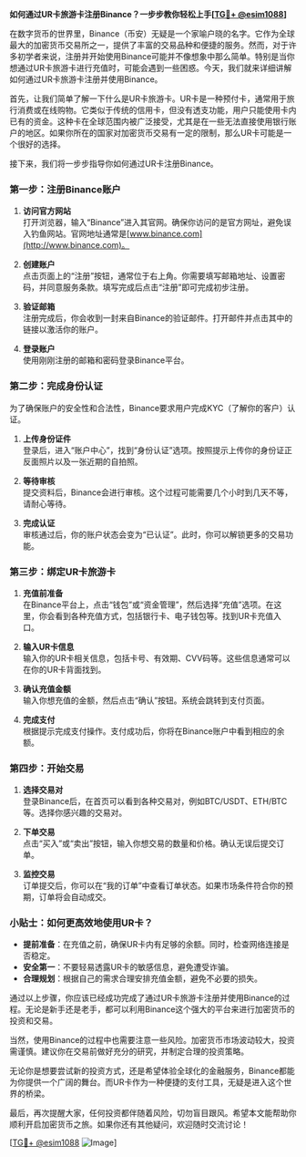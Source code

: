 **如何通过UR卡旅游卡注册Binance？一步步教你轻松上手[[TG💪+ @esim1088](https://t.me/s/esim1088)]**

在数字货币的世界里，Binance（币安）无疑是一个家喻户晓的名字。它作为全球最大的加密货币交易所之一，提供了丰富的交易品种和便捷的服务。然而，对于许多初学者来说，注册并开始使用Binance可能并不像想象中那么简单。特别是当你想通过UR卡旅游卡进行充值时，可能会遇到一些困惑。今天，我们就来详细讲解如何通过UR卡旅游卡注册并使用Binance。

首先，让我们简单了解一下什么是UR卡旅游卡。UR卡是一种预付卡，通常用于旅行消费或在线购物。它类似于传统的信用卡，但没有透支功能，用户只能使用卡内已有的资金。这种卡在全球范围内被广泛接受，尤其是在一些无法直接使用银行账户的地区。如果你所在的国家对加密货币交易有一定的限制，那么UR卡可能是一个很好的选择。

接下来，我们将一步步指导你如何通过UR卡注册Binance。

### **第一步：注册Binance账户**

1. **访问官方网站**  
   打开浏览器，输入“Binance”进入其官网。确保你访问的是官方网址，避免误入钓鱼网站。官网地址通常是[www.binance.com](http://www.binance.com)。

2. **创建账户**  
   点击页面上的“注册”按钮，通常位于右上角。你需要填写邮箱地址、设置密码，并同意服务条款。填写完成后点击“注册”即可完成初步注册。

3. **验证邮箱**  
   注册完成后，你会收到一封来自Binance的验证邮件。打开邮件并点击其中的链接以激活你的账户。

4. **登录账户**  
   使用刚刚注册的邮箱和密码登录Binance平台。

### **第二步：完成身份认证**

为了确保账户的安全性和合法性，Binance要求用户完成KYC（了解你的客户）认证。

1. **上传身份证件**  
   登录后，进入“账户中心”，找到“身份认证”选项。按照提示上传你的身份证正反面照片以及一张近期的自拍照。

2. **等待审核**  
   提交资料后，Binance会进行审核。这个过程可能需要几个小时到几天不等，请耐心等待。

3. **完成认证**  
   审核通过后，你的账户状态会变为“已认证”。此时，你可以解锁更多的交易功能。

### **第三步：绑定UR卡旅游卡**

1. **充值前准备**  
   在Binance平台上，点击“钱包”或“资金管理”，然后选择“充值”选项。在这里，你会看到各种充值方式，包括银行卡、电子钱包等。找到UR卡充值入口。

2. **输入UR卡信息**  
   输入你的UR卡相关信息，包括卡号、有效期、CVV码等。这些信息通常可以在你的UR卡背面找到。

3. **确认充值金额**  
   输入你想充值的金额，然后点击“确认”按钮。系统会跳转到支付页面。

4. **完成支付**  
   根据提示完成支付操作。支付成功后，你将在Binance账户中看到相应的余额。

### **第四步：开始交易**

1. **选择交易对**  
   登录Binance后，在首页可以看到各种交易对，例如BTC/USDT、ETH/BTC等。选择你感兴趣的交易对。

2. **下单交易**  
   点击“买入”或“卖出”按钮，输入你想交易的数量和价格。确认无误后提交订单。

3. **监控交易**  
   订单提交后，你可以在“我的订单”中查看订单状态。如果市场条件符合你的预期，订单将会自动成交。

### **小贴士：如何更高效地使用UR卡？**

- **提前准备**：在充值之前，确保UR卡内有足够的余额。同时，检查网络连接是否稳定。
- **安全第一**：不要轻易透露UR卡的敏感信息，避免遭受诈骗。
- **合理规划**：根据自己的需求合理安排充值金额，避免不必要的损失。

通过以上步骤，你应该已经成功完成了通过UR卡旅游卡注册并使用Binance的过程。无论是新手还是老手，都可以利用Binance这个强大的平台来进行加密货币的投资和交易。

当然，使用Binance的过程中也需要注意一些风险。加密货币市场波动较大，投资需谨慎。建议你在交易前做好充分的研究，并制定合理的投资策略。

无论你是想要尝试新的投资方式，还是希望体验全球化的金融服务，Binance都能为你提供一个广阔的舞台。而UR卡作为一种便捷的支付工具，无疑是进入这个世界的桥梁。

最后，再次提醒大家，任何投资都伴随着风险，切勿盲目跟风。希望本文能帮助你顺利开启加密货币之旅。如果你还有其他疑问，欢迎随时交流讨论！

[[TG💪+ @esim1088](https://t.me/s/esim1088) ![Image](https://i.postimg.cc/4NQfJmqS/Snipaste-2025-05-13-00-14-12.png)]